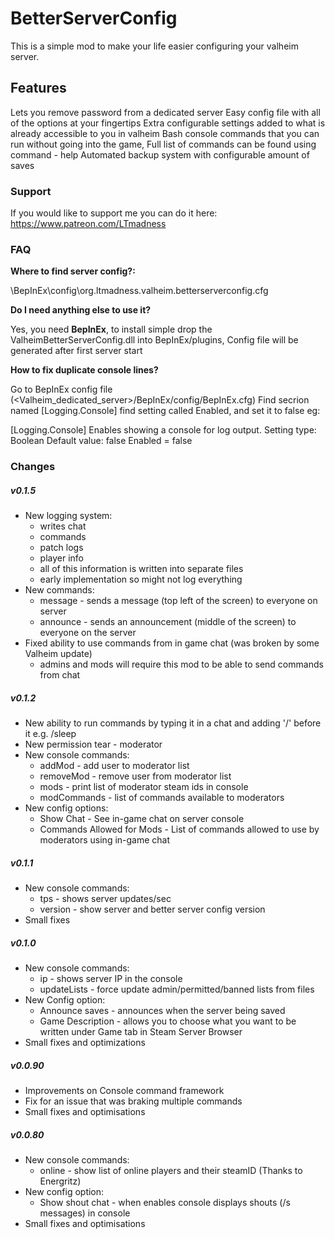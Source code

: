 # BetterServerConfig
This is a simple mod to make your life easier configuring your valheim server.

## Features
Lets you remove password from a dedicated server
Easy config file with all of the options at your fingertips
Extra configurable settings added to what is already accessible to you in valheim
Bash console commands that you can run without going into the game, 
Full list of commands can be found using command - help
Automated backup system with configurable amount of saves

### Support
If you would like to support me you can do it here: https://www.patreon.com/LTmadness

### FAQ
<b>Where to find server config?:</b>

<Valheim dedicated server>\BepInEx\config\org.ltmadness.valheim.betterserverconfig.cfg

<b>Do I need anything else to use it?</b>

Yes, you need <b>BepInEx</b>, to install simple drop the ValheimBetterServerConfig.dll into BepInEx/plugins,
Config file will be generated after first server start

<b>How to fix duplicate console lines?</b>

Go to BepInEx config file (<Valheim_dedicated_server>/BepInEx/config/BepInEx.cfg)
Find secrion named [Logging.Console] find setting called Enabled, and set it to false eg:

[Logging.Console]
Enables showing a console for log output.
Setting type: Boolean
Default value: false
Enabled = false

### Changes
##### v0.1.5
- New logging system:
	* writes chat
	* commands
	* patch logs
	* player info
	* all of this information is written into separate files
	* early implementation so might not log everything
- New commands:
	* message - sends a message (top left of the screen) to everyone on server
	* announce - sends an announcement (middle of the screen) to everyone on the server
- Fixed ability to use commands from in game chat (was broken by some Valheim update)
	* admins and mods will require this mod to be able to send commands from chat
	
##### v0.1.2
- New ability to run commands by typing it in a chat and adding '/' before it e.g. /sleep
- New permission tear - moderator
- New console commands:
	* addMod - add user to moderator list
	* removeMod - remove user from moderator list
	* mods - print list of moderator steam ids in console
	* modCommands - list of commands available to moderators
- New config options:
	* Show Chat - See in-game chat on server console
	* Commands Allowed for Mods - List of commands allowed to use by moderators using in-game chat

##### v0.1.1
- New console commands:
	* tps - shows server updates/sec
	* version - show server and better server config version
- Small fixes
	
##### v0.1.0
- New console commands:
	* ip - shows server IP in the console
	* updateLists - force update admin/permitted/banned lists from files
- New Config option:
	* Announce saves - announces when the server being saved
	* Game Description - allows you to choose what you want to be written under Game tab in Steam Server Browser
- Small fixes and optimizations

##### v0.0.90
- Improvements on Console command framework
- Fix for an issue that was braking multiple commands
- Small fixes and optimisations

##### v0.0.80
- New console commands:
	* online - show list of online players and their steamID (Thanks to Energritz)
- New config option:
	* Show shout chat - when enables console displays shouts (/s messages) in console
- Small fixes and optimisations

